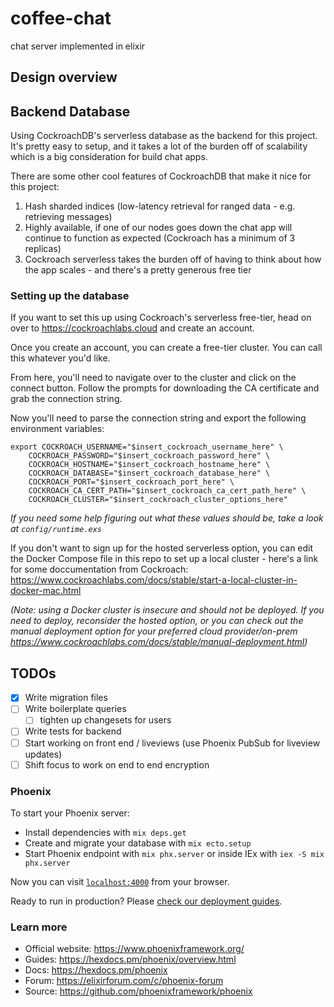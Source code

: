 # coffee-chat
chat server implemented in elixir

## Design overview

## Backend Database
Using CockroachDB's serverless database as the backend for this project. It's pretty easy to setup, and it takes a lot of the burden off of scalability which is a big consideration for build chat apps.

There are some other cool features of CockroachDB that make it nice for this project:
1. Hash sharded indices (low-latency retrieval for ranged data - e.g. retrieving messages)
2. Highly available, if one of our nodes goes down the chat app will continue to function as expected (Cockroach has a minimum of 3 replicas)
3. Cockroach serverless takes the burden off of having to think about how the app scales - and there's a pretty generous free tier 

### Setting up the database
If you want to set this up using Cockroach's serverless free-tier, head on over to https://cockroachlabs.cloud and create an account.

Once you create an account, you can create a free-tier cluster. You can call this whatever you'd like.

From here, you'll need to navigate over to the cluster and click on the connect button. Follow the prompts for downloading the CA certificate and grab the connection string. 

Now you'll need to parse the connection string and export the following environment variables:
```shell
export COCKROACH_USERNAME="$insert_cockroach_username_here" \
    COCKROACH_PASSWORD="$insert_cockroach_password_here" \
    COCKROACH_HOSTNAME="$insert_cockroach_hostname_here" \
    COCKROACH_DATABASE="$insert_cockroach_database_here" \
    COCKROACH_PORT="$insert_cockroach_port_here" \
    COCKROACH_CA_CERT_PATH="$insert_cockroach_ca_cert_path_here" \
    COCKROACH_CLUSTER="$insert_cockroach_cluster_options_here"
```
_If you need some help figuring out what these values should be, take a look at `config/runtime.exs`_

If you don't want to sign up for the hosted serverless option, you can edit the Docker Compose file in this repo to set up a local cluster - here's a link for some doccumentation from Cockroach: https://www.cockroachlabs.com/docs/stable/start-a-local-cluster-in-docker-mac.html 

_(Note: using a Docker cluster is insecure and *should not* be deployed. If you need to deploy, reconsider the hosted option, or you can check out the manual deployment option for your preferred cloud provider/on-prem https://www.cockroachlabs.com/docs/stable/manual-deployment.html)_


## TODOs
- [x] Write migration files
- [ ] Write boilerplate queries
  - [ ] tighten up changesets for users
- [ ] Write tests for backend
- [ ] Start working on front end / liveviews (use Phoenix PubSub for liveview updates)
- [ ] Shift focus to work on end to end encryption

### Phoenix

To start your Phoenix server:

  * Install dependencies with `mix deps.get`
  * Create and migrate your database with `mix ecto.setup`
  * Start Phoenix endpoint with `mix phx.server` or inside IEx with `iex -S mix phx.server`

Now you can visit [`localhost:4000`](http://localhost:4000) from your browser.

Ready to run in production? Please [check our deployment guides](https://hexdocs.pm/phoenix/deployment.html).

### Learn more

  * Official website: https://www.phoenixframework.org/
  * Guides: https://hexdocs.pm/phoenix/overview.html
  * Docs: https://hexdocs.pm/phoenix
  * Forum: https://elixirforum.com/c/phoenix-forum
  * Source: https://github.com/phoenixframework/phoenix
